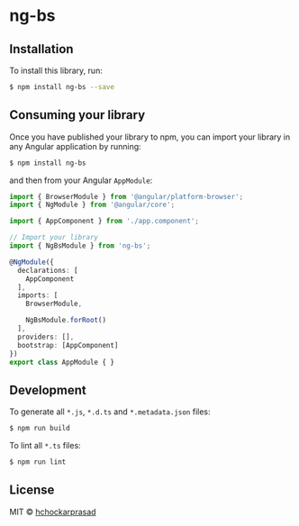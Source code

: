 # ng-bs

## Installation

To install this library, run:

```bash
$ npm install ng-bs --save
```

## Consuming your library

Once you have published your library to npm, you can import your library in any Angular application by running:

```bash
$ npm install ng-bs
```

and then from your Angular `AppModule`:

```typescript
import { BrowserModule } from '@angular/platform-browser';
import { NgModule } from '@angular/core';

import { AppComponent } from './app.component';

// Import your library
import { NgBsModule } from 'ng-bs';

@NgModule({
  declarations: [
    AppComponent
  ],
  imports: [
    BrowserModule,

    NgBsModule.forRoot()
  ],
  providers: [],
  bootstrap: [AppComponent]
})
export class AppModule { }
```

## Development

To generate all `*.js`, `*.d.ts` and `*.metadata.json` files:

```bash
$ npm run build
```

To lint all `*.ts` files:

```bash
$ npm run lint
```

## License

MIT © [hchockarprasad](mailto:hchockarprasad@gmail.com)
